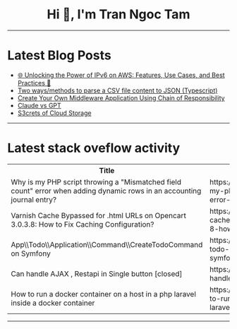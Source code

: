<h1 align="center">Hi 👋, I'm Tran Ngoc Tam</h1>

---

# Latest Blog Posts 
<!-- BLOG-POST-LIST:START -->
- [🌐 Unlocking the Power of IPv6 on AWS: Features, Use Cases, and Best Practices 🚀](https://dev.to/soumi_chakraborty_c875ca4/unlocking-the-power-of-ipv6-on-aws-features-use-cases-and-best-practices-5623)
- [Two ways/methods to parse a CSV file content to JSON &lpar;Typescript&rpar;](https://dev.to/veektor_v/two-waysmethods-to-parse-a-csv-file-content-to-json-typescript-35l9)
- [Create Your Own Middleware Application Using Chain of Responsibility](https://dev.to/unclexo/create-your-own-middleware-application-using-chain-of-responsibility-4kp9)
- [Claude vs GPT](https://dev.to/a_ghadge/claude-vs-gpt-4ppk)
- [S3crets of Cloud Storage](https://dev.to/shreya111111/s3crets-of-cloud-storage-1n40)
<!-- BLOG-POST-LIST:END -->

---

# Latest stack oveflow activity
<table>
  <tr><th>Title</th><th>Link</th></tr>
  <!-- STACKOVERFLOW:START --><tr><td>Why is my PHP script throwing a &quot;Mismatched field count&quot; error when adding dynamic rows in an accounting journal entry?</td><td>https://stackoverflow.com/questions/79320450/why-is-my-php-script-throwing-a-mismatched-field-count-error-when-adding-dynam</td></tr><tr><td>Varnish Cache Bypassed for .html URLs on Opencart 3.0.3.8: How to Fix Caching Configuration?</td><td>https://stackoverflow.com/questions/79320118/varnish-cache-bypassed-for-html-urls-on-opencart-3-0-3-8-how-to-fix-caching-co</td></tr><tr><td>App\\Todo\\Application\\Command\\CreateTodoCommand on Symfony</td><td>https://stackoverflow.com/questions/79320017/app-todo-application-command-createtodocommand-on-symfony</td></tr><tr><td>Can handle AJAX , Restapi in Single button [closed]</td><td>https://stackoverflow.com/questions/79319795/can-handle-ajax-restapi-in-single-button</td></tr><tr><td>How to run a docker container on a host in a php laravel inside a docker container</td><td>https://stackoverflow.com/questions/79319577/how-to-run-a-docker-container-on-a-host-in-a-php-laravel-inside-a-docker-contain</td></tr><!-- STACKOVERFLOW:END -->
</table>

---



